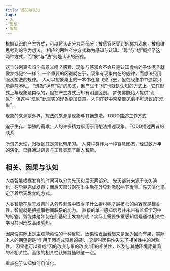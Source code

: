 ```yaml
---
title: 感知与认知
tags:
- 人
- 思想
- 智能
---
```


根据认识的产生方式，可以将认识分为两部分：被感官感受到的称为现象，被思维思考到的称为想法。
相应的两种产生方式称为感知与认知。“现”与“想”概括了这两种方式，而“象”与“法”则是认识的形式。

这个分划真实吗？有意义吗？感官、现象与感知会不会只是认知虚构的子体呢？就像梦或记忆一样？
一个重要的区别就在于，现象有现象内在的规律，而想法只用服从想法的规律。
人可以想象桌上的一本书任意飞来飞去，但在现象中书通常只能静静不动。
“想象”拥有“象”的形式，但产生于“想”也就是认知的方式上。它在形式上与现象是类似的，但在产生方式上却有明显区别。
梦仿佛能给人提供“现象”，但这种“现象”比真实的现象更加任意。人们在梦中常常能见到不可思议的“现象”。

现象的来源是外界，想法的来源是现象与其他想法。TODO描述工作方式

迫于生存、繁殖的需求，人的许多精力都用于用想法描述现象。TODO描述两者的联系

所谓先天性，归根到底是演化带来的。
人类种群作为一种智慧形态，经过数万年的演化，已经通过语言与工具实现了超人智能。

## 相关、因果与认知

人类智能根据发育的时间可以分为先天和后天两部分。
先天部分来源于长久演化，在孕期完成发育；而后天部分则在出生后在外界刺激影响下发育。先天演化规定了着后天发育的方式。

人类智能在后天发育时从外界刺激中取得了什么素材呢？最核心的内容就是相关性。智能就是把握事物间联系的能力。
直接的单一感知信号并未带有监督学习中的标签，智能体是如何在此基础上发育的呢？实际上需要多重感知信号通过相关性学习共同形成高级感知。

因果性实际上是主观能动性的一种反映。因果性表面看起来是因为因而有果，实际上人的期望则是“作用于因造成预想的果”。这使得因果性失去了相关性中的对称性。
因果也可以看成“因的改变与果的改变”间的相关性，以及与其他环境背景间的不相关性。高级的相关性认知能抽取这一点。

重点在于认知如何自演化。
